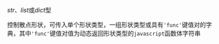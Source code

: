 *str*、*list*或*dict*型

  控制散点形状，可传入单个形状类型，一组形状类型或具有`'func'`键值对的字典，其中`'func'`键值对值为动态返回形状类型的`javascript`函数体字符串
